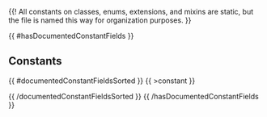 {{! All constants on classes, enums, extensions, and mixins are static, but the
    file is named this way for organization purposes. }}

{{ #hasDocumentedConstantFields }}
## Constants

{{ #documentedConstantFieldsSorted }}
{{ >constant }}

{{ /documentedConstantFieldsSorted }}
{{ /hasDocumentedConstantFields }}